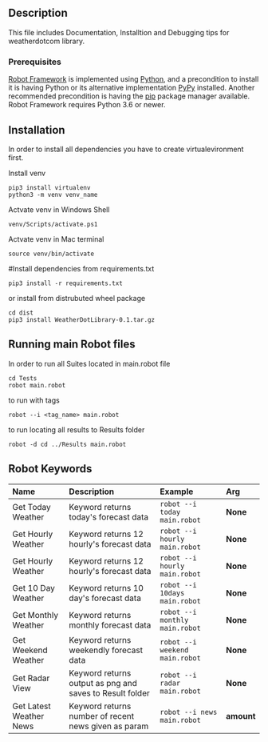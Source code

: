 ## Description
This file includes Documentation, Installtion and Debugging tips for weatherdotcom library.

### Prerequisites
[Robot Framework](https://robotframework.org/) is implemented using [Python](https://www.python.org/), and a precondition to install it is having Python or its alternative implementation [PyPy](https://www.pypy.org/) installed. Another recommended precondition is having the [pip](https://pip.pypa.io/en/stable/) package manager available.
Robot Framework requires Python 3.6 or newer.

## Installation
In order to install all dependencies you have to create virtualevironment first.

Install venv
```
pip3 install virtualenv
python3 -m venv venv_name
```
Actvate venv in Windows Shell
```
venv/Scripts/activate.ps1
```
Actvate venv in Mac terminal
```
source venv/bin/activate
```
#Install dependencies from requirements.txt
```
pip3 install -r requirements.txt
```
or install from distrubuted wheel package
```
cd dist
pip3 install WeatherDotLibrary-0.1.tar.gz
```
## Running main Robot files

In order to run all Suites located in main.robot file
```
cd Tests
robot main.robot
```
to run with tags
```
robot --i <tag_name> main.robot
```
to run locating all results to Results folder
```
robot -d cd ../Results main.robot
```
## Robot Keywords

| Name                      | Description                                                                                                                                                                                                                                                                                                              | Example                                                                                                                                            | Arg                                 |
|:-------------------------------|:---------------------------------------------------------------------------------------------------------------------------------------------------------------------------------------------------------------------------------------------------------------------------------------------------------------------|:---------------------------------------------------------------------------------------------------------------------------------------------------|:-----------------------------------------|
| Get Today Weather                 | Keyword returns today's forecast data | `robot --i today main.robot ` | **None** |
| Get Hourly Weather                | Keyword returns 12 hourly's forecast data | `robot --i hourly main.robot `| **None** |
| Get Hourly Weather                | Keyword returns 12 hourly's forecast data | `robot --i hourly main.robot `| **None**|
| Get 10 Day Weather                | Keyword returns 10 day's forecast data | `robot --i 10days main.robot `| **None**|
| Get Monthly Weather               | Keyword returns monthly forecast data | `robot --i monthly main.robot ` | **None** |
| Get Weekend Weather               | Keyword returns weekendly forecast data | `robot --i weekend main.robot `| **None** |
| Get Radar View                    | Keyword returns output as png and saves to Result folder | `robot --i radar main.robot `| **None** |
| Get Latest Weather News                   | Keyword returns number of recent news given as param | `robot --i news main.robot `| **amount** |

